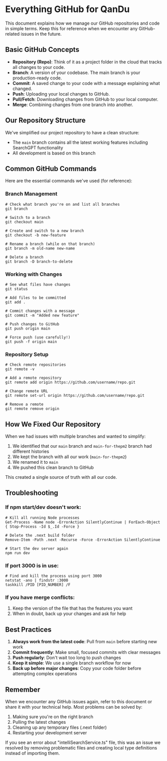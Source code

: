 # Everything GitHub for QanDu

This document explains how we manage our GitHub repositories and code in simple terms. Keep this for reference when we encounter any GitHub-related issues in the future.

## Basic GitHub Concepts

- **Repository (Repo)**: Think of it as a project folder in the cloud that tracks all changes to your code.
- **Branch**: A version of your codebase. The main branch is your production-ready code.
- **Commit**: A saved change to your code with a message explaining what changed.
- **Push**: Uploading your local changes to GitHub.
- **Pull/Fetch**: Downloading changes from GitHub to your local computer.
- **Merge**: Combining changes from one branch into another.

## Our Repository Structure

We've simplified our project repository to have a clean structure:
- The `main` branch contains all the latest working features including SearchGPT functionality
- All development is based on this branch

## Common GitHub Commands

Here are the essential commands we've used (for reference):

### Branch Management
```
# Check what branch you're on and list all branches
git branch

# Switch to a branch
git checkout main

# Create and switch to a new branch
git checkout -b new-feature

# Rename a branch (while on that branch)
git branch -m old-name new-name

# Delete a branch
git branch -D branch-to-delete
```

### Working with Changes
```
# See what files have changes
git status

# Add files to be committed
git add .

# Commit changes with a message
git commit -m "Added new feature"

# Push changes to GitHub
git push origin main

# Force push (use carefully!)
git push -f origin main
```

### Repository Setup
```
# Check remote repositories
git remote -v

# Add a remote repository
git remote add origin https://github.com/username/repo.git

# Change remote URL
git remote set-url origin https://github.com/username/repo.git

# Remove a remote
git remote remove origin
```

## How We Fixed Our Repository

When we had issues with multiple branches and wanted to simplify:

1. We identified that our `main` branch and `main-for-thepm2` branch had different histories
2. We kept the branch with all our work (`main-for-thepm2`) 
3. We renamed it to `main`
4. We pushed this clean branch to GitHub

This created a single source of truth with all our code.

## Troubleshooting

### If npm start/dev doesn't work:
```
# Kill all running Node processes
Get-Process -Name node -ErrorAction SilentlyContinue | ForEach-Object { Stop-Process -Id $_.Id -Force }

# Delete the .next build folder
Remove-Item -Path .next -Recurse -Force -ErrorAction SilentlyContinue

# Start the dev server again
npm run dev
```

### If port 3000 is in use:
```
# Find and kill the process using port 3000
netstat -ano | findstr :3000
taskkill /PID [PID_NUMBER] /F
```

### If you have merge conflicts:
1. Keep the version of the file that has the features you want
2. When in doubt, back up your changes and ask for help

## Best Practices

1. **Always work from the latest code**: Pull from `main` before starting new work
2. **Commit frequently**: Make small, focused commits with clear messages
3. **Push regularly**: Don't wait too long to push changes
4. **Keep it simple**: We use a single branch workflow for now
5. **Back up before major changes**: Copy your code folder before attempting complex operations

## Remember

When we encounter any GitHub issues again, refer to this document or share it with your technical help. Most problems can be solved by:

1. Making sure you're on the right branch
2. Pulling the latest changes
3. Cleaning up any temporary files (.next folder)
4. Restarting your development server

If you see an error about "intelliSearchService.ts" file, this was an issue we resolved by removing problematic files and creating local type definitions instead of importing them. 